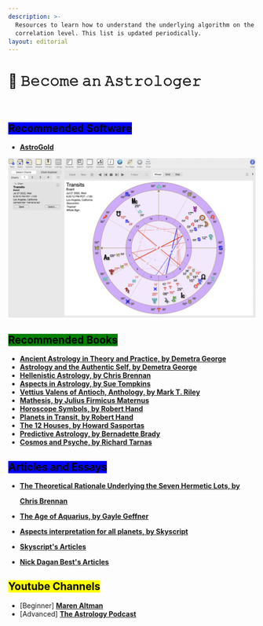 ```yaml
---
description: >-
  Resources to learn how to understand the underlying algorithm on the
  correlation level. This list is updated periodically.
layout: editorial
---
```


# 🧙 𝙱𝚎𝚌𝚘𝚖𝚎 𝚊𝚗 𝙰𝚜𝚝𝚛𝚘𝚕𝚘𝚐𝚎𝚛

<figure><img src="../../../../../.gitbook/assets/pexels-btgl-♡-13302143.jpg" alt=""><figcaption></figcaption></figure>

##

## <mark style="background-color:blue;">Recommended Software</mark>

* [**AstroGold**](https://www.astrogold.io/)

![](<../../../../../.gitbook/assets/Screen Shot 2022-07-27 at 6.20.22 PM.png>)



## <mark style="background-color:green;">Recommended Books</mark>

* [**Ancient Astrology in Theory and Practice, by Demetra George** ](https://www.goodreads.com/book/show/40219340-ancient-astrology-in-theory-and-practice)
* [**Astrology and the Authentic Self, by Demetra George**](https://www.amazon.com/Astrology-Authentic-Self-Integrating-Traditional/dp/0892541490)
* [**Hellenistic Astrology, by Chris Brennan** ](https://www.amazon.com/Hellenistic-Astrology-Study-Fate-Fortune/dp/0998588903)
* [**Aspects in Astrology, by Sue Tompkins**](https://www.barnesandnoble.com/w/aspects-in-astrology-sue-tompkins/1112986668?ean=9780892819652)
* [**Vettius Valens of Antioch, Anthology, by Mark T. Riley**](https://www.amazon.com/Anthology-Vettius-Valens/dp/0998588911)
* [**Mathesis, by Julius Firmicus Maternus**](https://www.amazon.com/Mathesis-Julius-Firmicus-Maternus/dp/0866906193)
* [**Horoscope Symbols, by Robert Hand**](https://www.amazon.com/Horoscope-Symbols-Robert-Hand/dp/0914918168)
* [**Planets in Transit, by Robert Hand**](https://www.amazon.com/dp/0924608269?asc\_refurl=https%3A%2F%2Fwww.businessinsider.com%2F\&asc\_source=browser\&asc\_campaign=commerce-pra\&tag=biauto-10674-20)
* [**The 12 Houses, by Howard Sasportas**](https://www.amazon.com/Twelve-Houses-Howard-Sasportas/dp/1903353041/ref=d\_m\_crc\_dp\_lf\_d\_t1\_sccl\_1\_17/139-6179722-4129424?pd\_rd\_w=CpR38\&content-id=amzn1.sym.76a0b561-a7b4-41dc-9467-a85a2fa27c1c\&pf\_rd\_p=76a0b561-a7b4-41dc-9467-a85a2fa27c1c\&pf\_rd\_r=JB8YJN5QYFV6FFQRKQ8V\&pd\_rd\_wg=s6sqQ\&pd\_rd\_r=7dcad9f9-91cf-42aa-9043-785b3462838d\&pd\_rd\_i=1903353041\&psc=1)
* [**Predictive Astrology, by Bernadette Brady**](https://www.amazon.com/Predictive-Astrology-Eagle-Bernadette-Brady/dp/1578631122)
* [**Cosmos and Psyche, by Richard Tarnas**](https://en.wikipedia.org/wiki/Cosmos\_and\_Psyche)



## <mark style="background-color:blue;">Articles and Essays</mark>

*   [**The Theoretical Rationale Underlying the Seven Hermetic Lots, by** ](https://www.chrisbrennanastrologer.com/Brennan-Theoretical-Rationale.pdf)

    [**Chris Brennan**](https://www.chrisbrennanastrologer.com/Brennan-Theoretical-Rationale.pdf)
* [**The Age of Aquarius, by Gayle Geffner**](https://www.ncgrla.com/articles/the-age-of-aquarius-and-pluto-by-gayle-geffner-secretary-ncgrla)
* [**Aspects interpretation for all planets, by Skyscript**](https://skyscript.co.uk/saturnaspects.html)
* [**Skyscript's Articles**](https://skyscript.co.uk/books.html#pna)
* [**Nick Dagan Best's Articles**](https://www.nickdaganbestastrologer.com/article-archive)



## <mark style="background-color:yellow;">Youtube Channels</mark>

* \[Beginner] [**Maren Altman**](https://www.youtube.com/channel/UCEEyRsg2SdJbOdW1DW6gbLg)
* \[Advanced] [**The Astrology Podcast**](https://www.youtube.com/@TheAstrologyPodcast)

